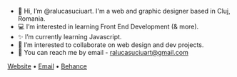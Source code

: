 - 🤍 Hi, I’m @ralucasuciuart. I'm a web and graphic designer based in Cluj, Romania.
- 💻 I’m interested in learning Front End Development (& more).
- ✨ I’m currently learning Javascript.
- 💞️ I’m interested to collaborate on web design and dev projects.
- 💌 You can reach me by email - ralucasuciuart@gmail.com

[Website](https://www.ralucasuciuart.com) • [Email](mailto:ralucasuciuart.com) • [Behance](https://www.behance.net/ralucasuciu)
